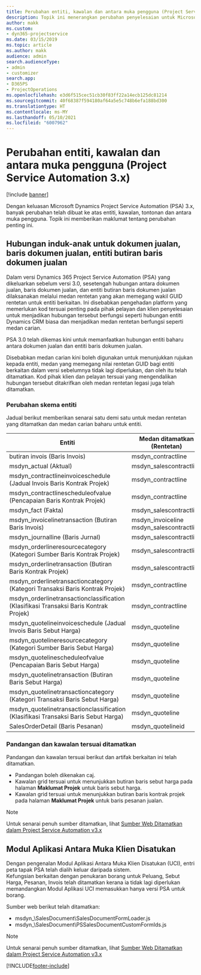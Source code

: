 ```yaml
---
title: Perubahan entiti, kawalan dan antara muka pengguna (Project Service Automation 3.x)
description: Topik ini menerangkan perubahan penyelesaian untuk Microsoft Dynamics Project Service Automation 3.x.
author: makk
ms.custom:
- dyn365-projectservice
ms.date: 03/15/2019
ms.topic: article
ms.author: makk
audience: admin
search.audienceType:
- admin
- customizer
search.app:
- D365PS
- ProjectOperations
ms.openlocfilehash: e3d6f515cec51cb30f83ff22a14ecb125dc81214
ms.sourcegitcommit: 40f68387f594180af64a5e5c748b6efa188bd300
ms.translationtype: HT
ms.contentlocale: ms-MY
ms.lasthandoff: 05/10/2021
ms.locfileid: "6007962"
---
```

# <a name="entity-control-and-user-interface-changes-project-service-automation-3x"></a>Perubahan entiti, kawalan dan antara muka pengguna (Project Service Automation 3.x)

[!include [banner](../../includes/psa-now-project-operations.md)]


Dengan keluasan Microsoft Dynamics Project Service Automation (PSA) 3.x, banyak perubahan telah dibuat ke atas entiti, kawalan, tontonan dan antara muka pengguna. Topik ini memberikan maklumat tentang perubahan penting ini.

## <a name="parent-child-relationships-for-sales-document-sales-document-line-sales-document-line-detail-entities"></a>Hubungan induk-anak untuk dokumen jualan, baris dokumen jualan, entiti butiran baris dokumen jualan
Dalam versi Dynamics 365 Project Service Automation (PSA) yang dikeluarkan sebelum versi 3.0, sesetengah hubungan antara dokumen jualan, baris dokumen jualan, dan entiti butiran baris dokumen jualan dilaksanakan melalui medan rentetan yang akan memegang wakil GUID rentetan untuk entiti berkaitan. Ini disebabkan pengehadan platform yang memerlukan kod tersuai penting pada pihak pelayan dan klien penyelesaian untuk menjadikan hubungan tersebut berfungsi seperti hubungan entiti Dynamics CRM biasa dan menjadikan medan rentetan berfungsi seperti medan carian.

PSA 3.0 telah dikemas kini untuk memanfaatkan hubungan entiti baharu antara dokumen jualan dan entiti baris dokumen jualan.

Disebabkan medan carian kini boleh digunakan untuk menunjukkan rujukan kepada entiti, medan yang memegang nilai rentetan GUID bagi entiti berkaitan dalam versi sebelumnya tidak lagi diperlukan, dan oleh itu telah ditamatkan. Kod pihak klien dan pelayan tersuai yang mengendalikan hubungan tersebut ditakrifkan oleh medan rentetan legasi juga telah ditamatkan.

### <a name="entity-schema-changes"></a>Perubahan skema entiti
Jadual berikut memberikan senarai satu demi satu untuk medan rentetan yang ditamatkan dan medan carian baharu untuk entiti. 

 Entiti |   Medan ditamatkan (Rentetan) | Medan baharu (Carian)
--- | --- | ---
butiran invois (Baris Invois) |  msdyn_contractline |    msdyn_contractlineid
msdyn_actual (Aktual) | msdyn_salescontractline |   msdyn_salescontractlineid
msdyn_contractlineinvoiceschedule (Jadual Invois Baris Kontrak Projek) |    msdyn_contractline |    msdyn_contractlineid
msdyn_contractlinescheduleofvalue (Pencapaian Baris Kontrak Projek) |   msdyn_contractline |    msdyn_contractlineid
msdyn_fact (Fakta) | msdyn_salescontractline |   msdyn_salescontractlineid
msdyn_invoicelinetransaction (Butiran Baris Invois) | msdyn_invoiceline <br> msdyn_salescontractline | msdyn_invoicelineid <br> msdyn_salescontractlineid
msdyn_journalline (Baris Jurnal) |  msdyn_salescontractline |   msdyn_salescontractlineid
msdyn_orderlineresourcecategory (Kategori Sumber Baris Kontrak Projek) | msdyn_salescontractline |   msdyn_contractlineid
msdyn_orderlinetransaction (Butiran Baris Kontrak Projek) | msdyn_salescontractline |   msdyn_salescontractlineid
msdyn_orderlinetransactioncategory (Kategori Transaksi Baris Kontrak Projek) |   msdyn_contractline |    msdyn_contractlineid
msdyn_orderlinetransactionclassification (Klasifikasi Transaksi Baris Kontrak Projek) |   msdyn_contractline |    msdyn_contractlineid
msdyn_quotelineinvoiceschedule (Jadual Invois Baris Sebut Harga) |  msdyn_quoteline |   msdyn_quotelineid
msdyn_quotelineresourcecategory (Kategori Sumber Baris Sebut Harga) |    msdyn_quoteline |   msdyn_quotelineid
msdyn_quotelinescheduleofvalue (Pencapaian Baris Sebut Harga) | msdyn_quoteline |   msdyn_quotelineid
msdyn_quotelinetransaction (Butiran Baris Sebut Harga) |    msdyn_quoteline |   msdyn_quotelineid
msdyn_quotelinetransactioncategory (Kategori Transaksi Baris Sebut Harga) |  msdyn_quoteline |   msdyn_quotelineid
msdyn_quotelinetransactionclassification (Klasifikasi Transaksi Baris Sebut Harga) |  msdyn_quoteline |   msdyn_quotelineid
SalesOrderDetail (Baris Pesanan) | msdyn_quotelineid | msdyn_quoteline 

### <a name="deprecated-custom-views-and-controls"></a>Pandangan dan kawalan tersuai ditamatkan
Pandangan dan kawalan tersuai berikut dan artifak berkaitan ini telah ditamatkan.

- Pandangan boleh dikenakan caj.
- Kawalan grid tersuai untuk menunjukkan butiran baris sebut harga pada halaman **Maklumat Projek** untuk baris sebut harga.
- Kawalan grid tersuai untuk menunjukkan butiran baris kontrak projek pada halaman **Maklumat Projek** untuk baris pesanan jualan.

> [!NOTE]
> Untuk senarai penuh sumber ditamatkan, lihat [Sumber Web Ditamatkan dalam Project Service Automation v3.x](../developer-guides/web-resources-deprecated-v3.x.md)

## <a name="unified-client-interface-app-module"></a>Modul Aplikasi Antara Muka Klien Disatukan
Dengan pengenalan Modul Aplikasi Antara Muka Klien Disatukan (UCI), entri peta tapak PSA telah dialih keluar daripada sistem.  
Kefungsian berkaitan dengan penukaran borang untuk Peluang, Sebut Harga, Pesanan, Invois telah ditamatkan kerana ia tidak lagi diperlukan memandangkan Modul Aplikasi UCI memasukkan hanya versi PSA untuk borang.  

Sumber web berikut telah ditamatkan:

- msdyn_\SalesDocument\SalesDocumentFormLoader.js
- msdyn_\SalesDocument\PSSalesDocumentCustomFormIds.js

> [!NOTE]
> Untuk senarai penuh sumber ditamatkan, lihat [Sumber Web Ditamatkan dalam Project Service Automation v3.x](../developer-guides/web-resources-deprecated-v3.x.md)




[!INCLUDE[footer-include](../../includes/footer-banner.md)]